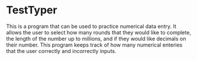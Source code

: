 # TestTyper
This is a program that can be used to practice numerical data entry.
It allows the user to select how many rounds that they would like to complete, the length of the number up to millions, 
and if they would like decimals on their number. This program keeps track of how many numerical enteries that the user correctly and 
incorrectly inputs. 
